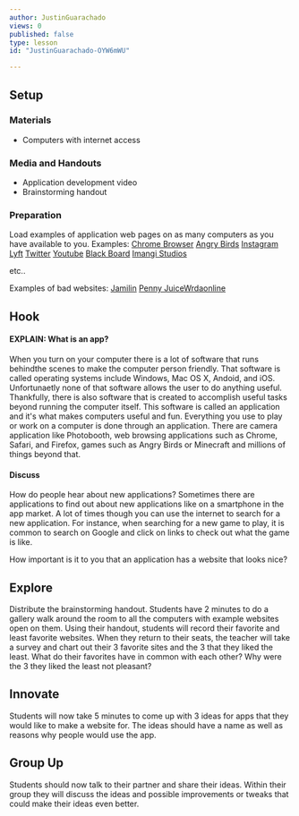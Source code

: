 ```yaml
---
author: JustinGuarachado
views: 0
published: false
type: lesson
id: "JustinGuarachado-OYW6mWU"

---
```


## Setup
### Materials
- Computers with internet access

### Media and Handouts
- Application development video
- Brainstorming handout

### Preparation
Load examples of application web pages on as many computers as you have available to you.
Examples:
[Chrome Browser](https://www.google.com/intl/en/chrome/browser/) 
[Angry Birds](http://www.angrybirds.com/) 
[Instagram](http://instagram.com/)
[Lyft](http://www.lyft.com/) 
[Twitter](https://twitter.com/) 
[Youtube](http://www.youtube.com/) 
[Black Board](http://www.blackboard.com/) 
[Imangi Studios](http://www.imangistudios.com/) 

etc..

Examples of bad websites:
[Jamilin](http://www.jamilin.com/)
[Penny Juice](http://www.pennyjuice.com/htmlversion/whoispj.htm)[Wrdaonline](http://www.wrdaonline.org/) 



## Hook
#### EXPLAIN: What is an app?
When you turn on your computer there is a lot of software that runs behindthe scenes to make the computer person friendly. That software is called operating systems include Windows, Mac OS X, Andoid, and iOS. Unfortunaetly none of that software allows the user to do anything useful. Thankfully, there is also software that is created to accomplish useful tasks beyond running the computer itself. This software is called an application and it's what makes computers useful and fun. Everything you use to play or work on a computer is done through an application. There are camera application like Photobooth, web browsing applications such as Chrome, Safari, and Firefox, games such as Angry Birds or Minecraft and millions of things beyond that.

#### Discuss
How do people hear about new applications?
Sometimes there are applications to find out about new applications like on a smartphone in the app market. A lot of times though you can use the internet to search for a new application. For instance, when searching for a new game to play, it is common to search on Google and click on links to check out what the game is like.

How important is it to you that an application has a website that looks nice?




## Explore
Distribute the brainstorming handout. Students have 2 minutes to do a gallery walk around the room to all the computers with example websites open on them. Using their handout, students will record their favorite and least favorite websites. When they return to their seats, the teacher will take a survey and chart out their 3 favorite sites and the 3 that they liked the least. What do their favorites have in common with each other? Why were the 3 they liked the least not pleasant?

## Innovate
Students will now take 5 minutes to come up with 3 ideas for apps that they would like to make a website for. The ideas should have a name as well as reasons why people would use the app.

## Group Up
Students should now talk to their partner and share their ideas. Within their group they will discuss the ideas and possible improvements or tweaks that could make their ideas even better.
